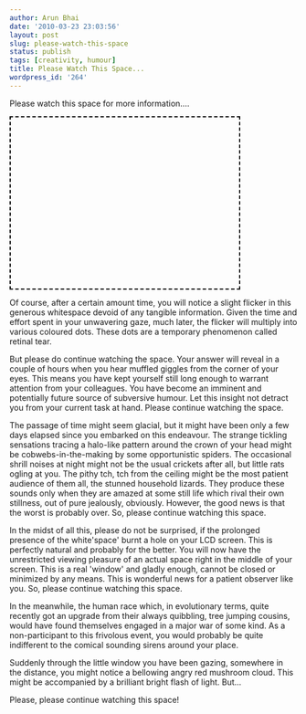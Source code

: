 ```yaml
---
author: Arun Bhai
date: '2010-03-23 23:03:56'
layout: post
slug: please-watch-this-space
status: publish
tags: [creativity, humour]
title: Please Watch This Space...
wordpress_id: '264'
---
```


Please watch this space for more information....

<div style="border: 2px dashed black; width: 400px; height: 300px;">&nbsp;</div>

Of course, after a certain amount time, you will notice a slight flicker in this generous whitespace devoid of any tangible information. Given the time and effort spent in your unwavering gaze, much later, the flicker will multiply into various coloured dots. These dots are a temporary phenomenon called retinal tear.

But please do continue watching the space. Your answer will reveal in a couple of hours when you hear muffled giggles from the corner of your eyes. This means you have kept yourself still long enough to warrant attention from your colleagues. You have become an imminent and potentially future source of subversive humour. Let this insight not detract you from your current task at hand. Please continue watching the space.

The passage of time might seem glacial, but it might have been only a few days elapsed since you embarked on this endeavour. The strange tickling sensations tracing a halo-like pattern around the crown of your head might be cobwebs-in-the-making by some opportunistic spiders. The occasional shrill noises at night might not be the usual crickets after all, but little rats ogling at you. The pithy tch, tch from the ceiling might be the most patient audience of them all, the stunned household lizards. They produce these sounds only when they are amazed at some still life which rival their own stillness, out of pure jealously, obviously. However, the good news is that the worst is probably over. So, please continue watching this space.

In the midst of all this, please do not be surprised, if the prolonged presence of the white'space' burnt a hole on your LCD screen. This is perfectly natural and probably for the better. You will now have the unrestricted viewing pleasure of an actual space right in the middle of your screen. This is a real 'window' and gladly enough, cannot be closed or minimized by any means. This is wonderful news for a patient observer like you. So, please continue watching this space.

In the meanwhile, the human race which, in evolutionary terms, quite recently got an upgrade from their always quibbling, tree jumping cousins, would have found themselves engaged in a major war of some kind. As a non-participant to this frivolous event, you would probably be quite indifferent to the comical sounding sirens around your place.

Suddenly through the little window you have been gazing, somewhere in the distance, you might notice a bellowing angry red mushroom cloud. This might be accompanied by a brilliant bright flash of light. But...

Please, please continue watching this space! 
